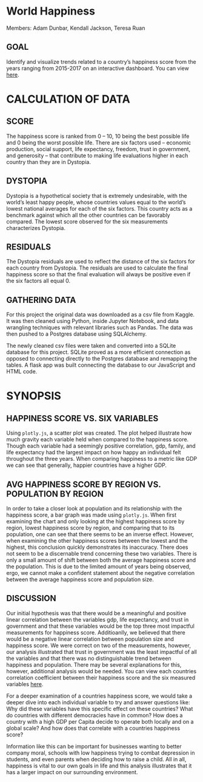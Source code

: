 # World Happiness

Members: Adam Dunbar, Kendall Jackson, Teresa Ruan


## GOAL
Identify and visualize trends related to a country’s happiness score from the years ranging from 2015-2017 on an interactive dashboard. You can view [here](https://country-happiness.herokuapp.com/).

# CALCULATION OF DATA
## SCORE
The happiness score is ranked from 0 – 10, 10 being the best possible life and 0 being the worst possible life. There are six factors used – economic production, social support, life expectancy, freedom, trust in government, and generosity – that contribute to making life evaluations higher in each country than they are in Dystopia.

## DYSTOPIA
Dystopia is a hypothetical society that is extremely undesirable, with the world’s least happy people, whose countries values equal to the world’s lowest national averages for each of the six factors. This country acts as a benchmark against which all the other countries can be favorably compared. The lowest score observed for the six measurements characterizes Dystopia.

## RESIDUALS
The Dystopia residuals are used to reflect the distance of the six factors for each country from Dystopia. The residuals are used to calculate the final happiness score so that the final evaluation will always be positive even if the six factors all equal 0.

## GATHERING DATA
For this project the original data was downloaded as a csv file from Kaggle. It was then cleaned using Python, inside Jupyter Notebook, and data wrangling techniques with relevant libraries such as Pandas. The data was then pushed to a Postgres database using SQLAlchemy.

The newly cleaned csv files were taken and converted into a SQLite database for this project. SQLite proved as a more efficient connection as opposed to connecting directly to the Postgres database and remapping the tables. A flask app was built connecting the database to our JavaScript and HTML code.

# SYNOPSIS

## HAPPINESS SCORE VS. SIX VARIABLES
Using `plotly.js`, a scatter plot was created. The plot helped illustrate how much gravity each variable held when compared to the happiness score. Though each variable had a seemingly positive correlation, gdp, family, and life expectancy had the largest impact on how happy an individual felt throughout the three years. When comparing happiness to a metric like GDP we can see that generally, happier countries have a higher GDP.


## AVG HAPPINESS SCORE BY REGION VS. POPULATION BY REGION
In order to take a closer look at population and its relationship with the happiness score, a bar graph was made using `plotly.js`. When first examining the chart and only looking at the highest happiness score by region, lowest happiness score by region, and comparing that to its population, one can see that there seems to be an inverse effect. However, when examining the other happiness scores between the lowest and the highest, this conclusion quickly demonstrates its inaccuracy. There does not seem to be a discernable trend concerning these two variables. There is only a small amount of shift between both the average happiness score and the population. This is due to the limited amount of years being observed, ergo, we cannot make a confident statement about the negative correlation between the average happiness score and population size.

## DISCUSSION
Our initial hypothesis was that there would be a meaningful and positive linear correlation between the variables gdp, life expectancy, and trust in government and that these variables would be the top three most impactful measurements for happiness score. Additioanlly, we believed that there would be a negative linear correlation between population size and happiness score. We were correct on two of the measurements, however, our analysis illustrated that trust in government was the least impactful of all the variables and that there was no distinguishable trend between happiness and population. There may be several explanations for this, however, additional analysis would be needed. You can view each countries correlation coefficient between their happiness score and the six measured variables [here](https://country-happiness.herokuapp.com/happinessCorr).

For a deeper examination of a countries happiness score, we would take a deeper dive into each individual variable to try and answer questions like: Why did these variables have this specific effect on these countries? What do countries with different democracies have in common? How does a country with a high GDP per Capita decide to operate both locally and on a global scale? And how does that correlate with a countries happiness score?

Information like this can be important for businesses wanting to better company moral, schools with low happiness trying to combat depression in students, and even parents when deciding how to raise a child. All in all, happiness is vital to our own goals in life and this analysis illustrates that it has a larger impact on our surrounding environment.
